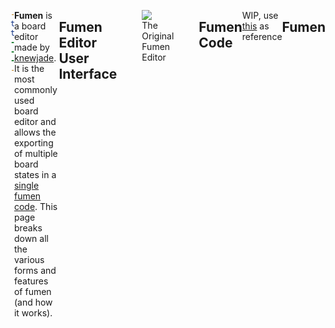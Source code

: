 ```yaml
---
title: Fumen
tags:
- Guide
- Sfinder Parameter
- Solution Finder
---
```

<meta name="description" content="Discussing fumen code and the various editors and tools for it." />
<style>
header{max-width: 700px; left: 50%; transform: translateX(-50%); padding: 0 2em;}
body{display: flex; justify-content: center;}
.singlePage{width: -webkit-fill-available; max-width: 700px;}
</style>

**Fumen** is a board editor made by [knewjade](https://github.com/knewjade). It is the most commonly used board editor and allows the exporting of multiple board states in a <u>single fumen code</u>. This page breaks down all the various forms and features of fumen (and how it works).
___
## Fumen Editor User Interface

<figure>
	<img src="../attachments_sfinder/fumen-zui.png?raw=true">
	<figcaption>
		<p style="margin:0px">The Original Fumen Editor</p>
	</figcaption>
</figure>

## Fumen Code

WIP, use [this](https://docs.google.com/presentation/d/165wmbxVzTuBMxG4vjk8SwD3-9uLAkVAWeBVW7QTrfWQ/edit?usp=sharing) as reference

## Fumen 
